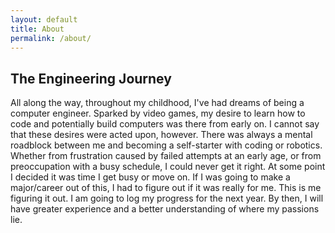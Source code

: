 ```yaml
---
layout: default
title: About
permalink: /about/
---
```


## The Engineering Journey
All along the way, throughout my childhood, I've had dreams of being a computer engineer. Sparked by video games, my desire to learn how to code and potentially build computers was there from early on. I cannot say that these desires were acted upon, however. There was always a mental roadblock between me and becoming a self-starter with coding or robotics. Whether from frustration caused by failed attempts at an early age, or from preoccupation with a busy schedule, I could never get it right. At some point I decided it was time I get busy or move on. If I was going to make a major/career out of this, I had to figure out if it was really for me. This is me figuring it out. I am going to log my progress for the next year. By then, I will have greater experience and a better understanding of where my passions lie.